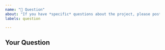 ```yaml
---
name: "🤨 Question"
about: "If you have *specific* questions about the project, please post them here."
labels: question

---
```

<!--
Thank you for supporting our project 🙌

Before opening a new issue, please make sure that we do not have any duplicates already open. You can ensure this by searching the issue list for this repository. If there is a duplicate, please close your issue and add a comment to the existing issue instead. Also, please, have a look at our FAQs and existing questions before opening a new question.
-->

## Your Question
<!-- Include details about your question. -->